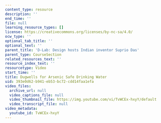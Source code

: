 ```yaml
---
content_type: resource
description: ''
end_time: ''
file: null
learning_resource_types: []
license: https://creativecommons.org/licenses/by-nc-sa/4.0/
ocw_type: ''
optional_tab_title: ''
optional_text: ''
parent_title: 'D-Lab: Design hosts Indian inventor Suprio Das'
parent_type: CourseSection
related_resources_text: ''
resource_index_text: ''
resourcetype: Video
start_time: ''
title: Dugwells for Arsenic Safe Drinking Water
uid: 393e0d62-b941-eb53-bc72-cdd14faa1efa
video_files:
  archive_url: null
  video_captions_file: null
  video_thumbnail_file: https://img.youtube.com/vi/TvWCEx-hxyY/default.jpg
  video_transcript_file: null
video_metadata:
  youtube_id: TvWCEx-hxyY
---
```

